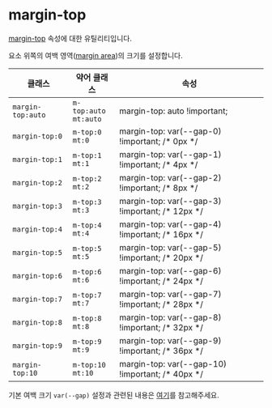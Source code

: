 # margin-top

[margin-top](https://developer.mozilla.org/en-US/docs/Web/CSS/margin-top) 속성에 대한 유틸리티입니다.

요소 위쪽의 여백 영역([margin area](https://developer.mozilla.org/en-US/docs/Web/CSS/CSS_box_model/Introduction_to_the_CSS_box_model#margin_area))의 크기를 설정합니다.

<table>
  <thead>
    <tr>
      <th scope="col">클래스</th>
      <th scope="col">약어 클래스</th>
      <th scope="col">속성</th>
    </tr>
  </thead>
  <tbody>
  <!-- margin-top: auto -->
<tr>
  <td><code>margin-top:auto</code></td>
  <td><code>m-top:auto</code><br><code>mt:auto</code></td>
  <td><span class="code">margin-top: auto !important;</span></td>
</tr>
<tr>
  <td><code>margin-top:0</code></td>
  <td><code>m-top:0</code><br><code>mt:0</code></td>
  <td><span class="code">margin-top: var(--gap-0) !important;</span> <span class="c:weak">/* 0px */</span></td>
</tr>
<tr>
  <td><code>margin-top:1</code></td>
  <td><code>m-top:1</code><br><code>mt:1</code></td>
  <td><span class="code">margin-top: var(--gap-1) !important;</span> <span class="c:weak">/* 4px */</span></td>
</tr>
<tr>
  <td><code>margin-top:2</code></td>
  <td><code>m-top:2</code><br><code>mt:2</code></td>
  <td><span class="code">margin-top: var(--gap-2) !important;</span> <span class="c:weak">/* 8px */</span></td>
</tr>
<tr>
  <td><code>margin-top:3</code></td>
  <td><code>m-top:3</code><br><code>mt:3</code></td>
  <td><span class="code">margin-top: var(--gap-3) !important;</span> <span class="c:weak">/* 12px */</span></td>
</tr>
<tr>
  <td><code>margin-top:4</code></td>
  <td><code>m-top:4</code><br><code>mt:4</code></td>
  <td><span class="code">margin-top: var(--gap-4) !important;</span> <span class="c:weak">/* 16px */</span></td>
</tr>
<tr>
  <td><code>margin-top:5</code></td>
  <td><code>m-top:5</code><br><code>mt:5</code></td>
  <td><span class="code">margin-top: var(--gap-5) !important;</span> <span class="c:weak">/* 20px */</span></td>
</tr>
<tr>
  <td><code>margin-top:6</code></td>
  <td><code>m-top:6</code><br><code>mt:6</code></td>
  <td><span class="code">margin-top: var(--gap-6) !important;</span> <span class="c:weak">/* 24px */</span></td>
</tr>
<tr>
  <td><code>margin-top:7</code></td>
  <td><code>m-top:7</code><br><code>mt:7</code></td>
  <td><span class="code">margin-top: var(--gap-7) !important;</span> <span class="c:weak">/* 28px */</span></td>
</tr>
<tr>
  <td><code>margin-top:8</code></td>
  <td><code>m-top:8</code><br><code>mt:8</code></td>
  <td><span class="code">margin-top: var(--gap-8) !important;</span> <span class="c:weak">/* 32px */</span></td>
</tr>
<tr>
  <td><code>margin-top:9</code></td>
  <td><code>m-top:9</code><br><code>mt:9</code></td>
  <td><span class="code">margin-top: var(--gap-9) !important;</span> <span class="c:weak">/* 36px */</span></td>
</tr>
<tr>
  <td><code>margin-top:10</code></td>
  <td><code>m-top:10</code><br><code>mt:10</code></td>
  <td><span class="code">margin-top: var(--gap-10) !important;</span> <span class="c:weak">/* 40px */</span></td>
</tr>

  </tbody>

</table>

기본 여백 크기 `var(--gap)` 설정과 관련된 내용은 [여기](/guide/css-variable-list.html#gap)를 참고해주세요.